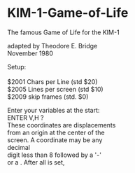 # KIM-1-Game-of-Life
The famous Game of Life for the KIM-1<br>

adapted by Theodore E. Bridge       <br>
November 1980         <br>

 Setup:                   <br>     
$2001 Chars per Line (std $20)<br> 
$2005 Lines per screen (std $10)  <br> 
$2009 skip frames (std. $0)         <br>
                                  
Enter your variables at the start: <br>
ENTER V,H ?                        <br>
These coordinates are displacements <br>
from an origin at the center of the <br>
screen. A coordinate may be any     <br>
decimal                            <br>
digit less than 8 followed by a '-' <br>
or a <space>. After all is set,     <br>

